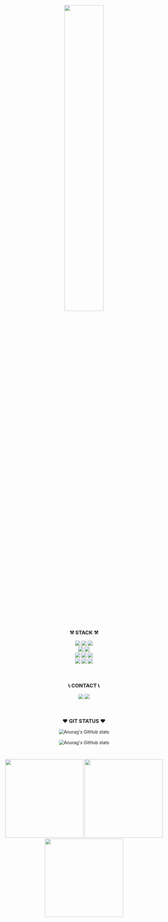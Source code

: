 
<div align=center>
  <img src=https://github.com/guncat-02/guncat-02/assets/169626974/6c1d2eef-f949-4a26-9522-700d886cf532 width=50%>
</div>
<br>
<div align="center">
  
### ⚒ STACK ⚒

</div>
<div align="center">
<img src="https://img.shields.io/badge/java-007396?style=for-the-badge&logo=java&logoColor=white">
<img src="https://img.shields.io/badge/spring-6DB33F?style=for-the-badge&logo=spring&logoColor=white"/>
<img src="https://img.shields.io/badge/apachetomcat-F8DC75?style=for-the-badge&logo=apachetomcat&logoColor=black">
<br>
<img src="https://img.shields.io/badge/oracle-F80000?style=for-the-badge&logo=oracle&logoColor=white">
<img src="https://img.shields.io/badge/mariaDB-003545?style=for-the-badge&logo=mariaDB&logoColor=white"/>
<br>
<img src="https://img.shields.io/badge/html5-E34F26?style=for-the-badge&logo=html5&logoColor=white">
<img src="https://img.shields.io/badge/css-1572B6?style=for-the-badge&logo=css3&logoColor=white">
<img src="https://img.shields.io/badge/javascript-F7DF1E?style=for-the-badge&logo=javascript&logoColor=black">
<br>
<img src="https://img.shields.io/badge/github-181717?style=for-the-badge&logo=github&logoColor=white"/>
<img src="https://img.shields.io/badge/git-F05032?style=for-the-badge&logo=git&logoColor=white"/>
<img src="https://img.shields.io/badge/linux-FCC624?style=for-the-badge&logo=linux&logoColor=black"/>
</div>
<br>
<br>
<div align="center">
  
### 📞 CONTACT 📞

</div>
<div align="center">
<a href="mailto:nuit0204@naver.com"><img src="https://img.shields.io/badge/EMAIL-03C75A?style=for-the-badge&logo=e&logoColor=white&link=mailto:nuit0204@naver.com"></a>
<a href="https://www.notion.so/GUNCAT-a80f07c72ceb4559b237cafe103cf08d"><img src="https://img.shields.io/badge/NOTION-000000?style=for-the-badge&logo=notion&logoColor=white"></a>
</div>
<br>
<br>
<div align="center">
  
### ♥️ GIT STATUS ♥️

</div>
<div align="center">

![Anurag's GitHub stats](https://github-readme-stats.vercel.app/api?username=guncat-02&show_icons=true&theme=neon&show_owner=true)
<br>
<br>
![Anurag's GitHub stats](http://github-profile-summary-cards.vercel.app/api/cards/profile-details?username=guncat-02&theme=2077)

</div>
<br>
<p align="center">
  <a href="https://github.com/bluewhale36/momentum-sns"><img width="250" src="https://github-readme-stats.vercel.app/api/pin/?username=guncat-02&repo=momentum&theme=dark"/></a>
  <a href="https://github.com/bluewhale36/pet-info-system"><img width="250" src="https://github-readme-stats.vercel.app/api/pin/?username=guncat-02&repo=pet&theme=dark"/></a>
  <a href="https://github.com/bluewhale36/nurse-chart-program"><img width="250" src="https://github-readme-stats.vercel.app/api/pin/?username=guncat-02&repo=hospital&theme=dark"/></a>
</p>
